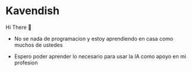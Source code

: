 # Kavendish

Hi There 👋

* No se nada de programacion y estoy aprendiendo en casa como muchos de ustedes

* Espero poder aprender lo necesario para usar la IA como apoyo en mi profesion 
